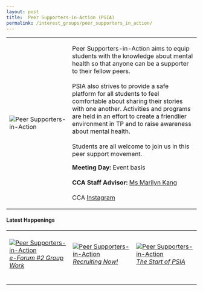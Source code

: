 ```yaml
---
layout: post
title:  Peer Supporters-in-Action (PSIA)
permalink: /interest_groups/peer_supporters_in_action/
---
```


<div>
    <table>
        <tr>
            <td style="width:33%"><image src="{{site.baseurl}}/images/CCA-TPPIA.png" style="display:block;margin-left:auto;margin-right:auto;" alt="Peer Supporters-in-Action"></image></td>
            <td>
                <p>
                    Peer Supporters-in-Action aims to equip students with the knowledge about mental health so that anyone can be a supporter to their fellow peers.<br>
                    <br>
                    PSIA also strives to provide a safe platform for all students to feel comfortable about sharing their stories with one another. Activities and programs are held in an effort to create a friendlier environment in TP and to raise awareness about mental health.<br>
                    <br>
                    Students are all welcome to join us in this peer support movement.<br>
                </p>
                <p>
                    <b>Meeting Day:</b> Event basis<br>
                    <br>
                    <b>CCA Staff Advisor:</b> <a href="mailto:Marilyn_KANG@tp.edu.sg">Ms Marilyn Kang</a><br>
                    <br>
                    CCA <a href="https://www.instagram.com/tp.psia/">Instagram</a>
                </p>
            </td>
        </tr>
    </table>
</div>

#### Latest Happenings

<table>
    <tr>
        <td style="width:33%"><br>
            <a href="https://www.instagram.com/p/CPAf8Umnrgn/">
                <image src="{{site.baseurl}}/images/CCA-psia-ig4.png" style="display:block;margin-left:auto;margin-right:auto;" alt="Peer Supporters-in-Action">
                <h6 style="margin-top:0%">e-Forum #2 Group Work</h6>
                </image>
            </a>
        </td>
        <td style="width:33%"><br>
            <a href="https://www.instagram.com/p/COSSY4Gjhve/">
                <image src="{{site.baseurl}}/images/CCA-psia-ig5.png" style="display:block;margin-left:auto;margin-right:auto;" alt="Peer Supporters-in-Action">
                <h6 style="margin-top:0%">Recruiting Now!</h6>    
                </image>
            </a>
        </td>
        <td style="width:33%"><br>
            <a href="https://www.instagram.com/p/CONIWYZDxuN/">
                <image src="{{site.baseurl}}/images/CCA-psia-ig6.png" style="display:block;margin-left:auto;margin-right:auto;" alt="Peer Supporters-in-Action">
                <h6 style="margin-top:0%">The Start of PSIA</h6>
                </image>
            </a>
        </td>
    </tr>
</table>
